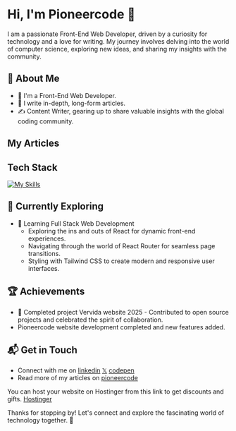 # Hi, I'm Pioneercode 👋

I am a passionate Front-End Web Developer, driven by a curiosity for technology and a love for writing. My journey involves delving into the world of computer science, exploring new ideas, and sharing my insights with the community.


## 🚀 About Me

- 🔭 I'm a Front-End Web Developer.
- 📝 I write in-depth, long-form articles.
- ✍️ Content Writer, gearing up to share valuable insights with the global coding community.

## My Articles

## Tech Stack
[![My Skills](https://skillicons.dev/icons?i=js,html,css,git,github,cs)](https://skillicons.dev)

## 🌱 Currently Exploring

- 🚀 Learning Full Stack Web Development
  - Exploring the ins and outs of React for dynamic front-end experiences.
  - Navigating through the world of React Router for seamless page transitions.
  - Styling with Tailwind CSS to create modern and responsive user interfaces.
 
 ## 🏆 Achievements

- 🌟 Completed project Vervida website 2025 - Contributed to open source projects and celebrated the spirit of collaboration.
- Pioneercode website development completed and new features added.


## 📬 Get in Touch

- Connect with me on [linkedin](https://www.linkedin.com/in/pioneercode)   [𝕏](https://x.com/pioneercodeai) [codepen](https://codepen.io/Pioneercode)
- Read more of my articles on [pioneercode](https://pioneercode1.github.io/pioneercode/)

You can host your website on Hostinger from this link to get discounts and gifts. [Hostinger](https://hostinger.ae?REFERRALCODE=KIKPIONEEIWA)

Thanks for stopping by! Let's connect and explore the fascinating world of technology together. 🚀

<!--
**Pioneercode1/Pioneercode1** is a ✨ _special_ ✨ repository because its `README.md` (this file) appears on your GitHub profile.

Here are some ideas to get you started:

- 🔭 I’m currently working on ...
- 🌱 I’m currently learning ...
- 👯 I’m looking to collaborate on ...
- 🤔 I’m looking for help with ...
- 💬 Ask me about ...
- 📫 How to reach me: ...
- 😄 Pronouns: ...
- ⚡ Fun fact: ...
-->
